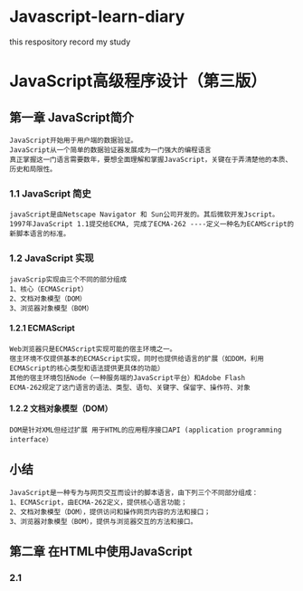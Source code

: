 # Javascript-learn-diary
this respository record my study
# JavaScript高级程序设计（第三版）
## 第一章 JavaScript简介
	JavaScript开始用于用户端的数据验证。
	JavaScript从一个简单的数据验证器发展成为一门强大的编程语言
	真正掌握这一门语言需要数年，要想全面理解和掌握JavaScript，关键在于弄清楚他的本质、历史和局限性。
### 1.1 JavaScript 简史
	javaScript是由Netscape Navigator 和 Sun公司开发的。其后微软开发Jscript。
	1997年JavaScript 1.1提交给ECMA, 完成了ECMA-262 ----定义一种名为ECAMScript的新脚本语言的标准。           
### 1.2 JavaScript 实现
	javaScrip实现由三个不同的部分组成
	1、核心（ECMAScript）
	2、文档对象模型（DOM）
	3、浏览器对象模型（BOM）
#### 1.2.1  ECMAScript
	Web浏览器只是ECMAScript实现可能的宿主环境之一。
	宿主环境不仅提供基本的ECMAScript实现，同时也提供给语言的扩展（如DOM，利用ECMAScript的核心类型和语法提供更具体的功能）
	其他的宿主环境包括Node（一种服务端的JavaScript平台）和Adobe Flash
	ECMA-262规定了这门语言的语法、类型、语句、关键字、保留字、操作符、对象
#### 1.2.2 文档对象模型（DOM）
	DOM是针对XML但经过扩展 用于HTML的应用程序接口API (application programming interface）      
## 小结
	JavaScript是一种专为与网页交互而设计的脚本语言，由下列三个不同部分组成：
	1、ECMAScript，由ECMA-262定义，提供核心语言功能；
	2、文档对象模型（DOM），提供访问和操作网页内容的方法和接口；
	3、浏览器对象模型（BOM），提供与浏览器交互的方法和接口。
												
## 第二章 在HTML中使用JavaScript
### 2.1 <script>元素
		1、<script>元素的6个属性：async / charset / defer / language / src / type 只要记住src路径和type类型就可以了，其他没用
		2、<script>内部嵌套时必须加上type="text/javascript".
		3、包含在<script>标签内部的代码将被从上至下解释。在解释完毕之前，页面中的其他内容不会被浏览器加载或者显示。
		4、外部引用js文件的<script>标签之间不能有内容，否则内容被忽略
		5、<script>标签的属性src可以跨域，同理<img>标签的src属性
		6、<script>标签放在<body>标签的最后面
#### 2.1.1 延迟脚本
		1、说了一堆，还是推荐把<script>应用外部脚本放在body标签最后面
### 2.2 嵌入代码与外部文件    
		1、推荐使用外部js代码，可维护性高，可缓存，适应未来
### 2.3文档模式（有用吗？？）
		1、混杂模式（quirks mode）
		2、标准模式（standards mode）
		3、准标准模式（almost standards mode）
## 小结
	1、在引用外部js文件时，src属性既可以导入同一个服务器上的文件也可以导入不同服务器上的文件
	2、所有script标签都会按照他们在页面上的先后顺序解析。在不使用defer和async属性时，所有浏览器都是先解析完成前一个script才会解析下一个。
	3、使用defer属性可以让脚本在文档完全呈现之后再执行。延迟脚本总是按照指定它们的顺序执行
	4、使用async属性可以表示当前脚本不必等待其他脚本，也不必阻塞文档呈现。不能保证异步脚本按照先后顺序执行。               













